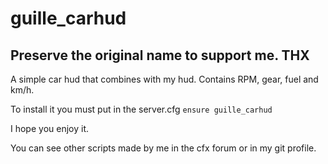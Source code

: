 # guille_carhud

## Preserve the original name to support me. THX

A simple car hud that combines with my hud. Contains RPM, gear, fuel and km/h.

To install it you must put in the server.cfg `ensure guille_carhud`

I hope you enjoy it.

You can see other scripts made by me in the cfx forum or in my git profile.
